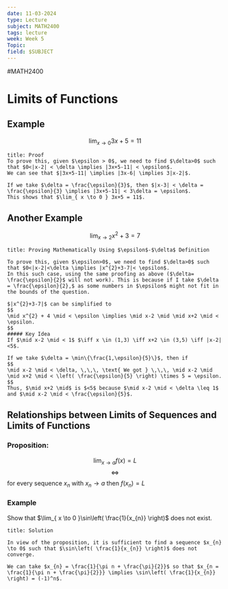 ```yaml
---
date: 11-03-2024
type: Lecture
subject: MATH2400
tags: lecture
week: Week 5
Topic: 
field: $SUBJECT
---
```

#MATH2400


# Limits of Functions

## Example
$$
\lim_{ x \to 0} 3x+5 =11
$$
```ad-info
title: Proof
To prove this, given $\epsilon > 0$, we need to find $\delta>0$ such that $0<|x-2| < \delta \implies |3x+5-11| < \epsilon$.
We can see that $|3x+5-11| \implies |3x-6| \implies 3|x-2|$.

If we take $\delta = \frac{\epsilon}{3}$, then $|x-3| < \delta = \frac{\epsilon}{3} \implies |3x+5-11| < 3\delta = \epsilon$.
This shows that $\lim_{ x \to 0 } 3x+5 = 11$.

```

## Another Example

$$
\lim_{ x \to 2 } x^{2}+3 = 7
$$
```ad-note
title: Proving Mathematically Using $\epsilon$-$\delta$ Definition

To prove this, given $\epsilon>0$, we need to find $\delta>0$ such that $0<|x-2|<\delta \implies |x^{2}+3-7|< \epsilon$.
In this such case, using the same proofing as above ($\delta= \frac{\epsilon}{2}$ will not work). This is because if I take $\delta = \frac{\epsilon}{2},$ as some numbers in $\epsilon$ might not fit in the bounds of the question.

$|x^{2}+3-7|$ can be simplified to
$$
\mid x^{2} + 4 \mid < \epsilon \implies \mid x-2 \mid \mid x+2 \mid < \epsilon.
$$
##### Key Idea
If $\mid x-2 \mid < 1$ $\iff x \in (1,3) \iff x+2 \in (3,5) \iff |x-2|<5$.

If we take $\delta = \min\{\frac{1,\epsilon}{5}\}$, then if
$$
\mid x-2 \mid < \delta, \,\,\, \text{ We got } \,\,\, \mid x-2 \mid \mid x+2 \mid < \left( \frac{\epsilon}{5} \right) \times 5 = \epsilon.
$$
Thus, $\mid x+2 \mid$ is $<5$ because $\mid x-2 \mid < \delta \leq 1$ and $\mid x-2 \mid < \frac{\epsilon}{5}$.

```

## Relationships between Limits of Sequences and Limits of Functions

### Proposition:
$$
\lim_{ x \to a } f(x) =L
$$
$$
\iff
$$
for every sequence $x_{n}$ with $x_{n} \to a$ then $f(x_{n}) = L$

### Example
Show that $\lim_{ x \to 0 }\sin\left( \frac{1}{x_{n}} \right)$ does not exist.

```ad-note
title: Solution

In view of the proposition, it is sufficient to find a sequence $x_{n} \to 0$ such that $\sin\left( \frac{1}{x_{n}} \right)$ does not converge.

We can take $x_{n} = \frac{1}{\pi n + \frac{\pi}{2}}$ so that $x_{n = \frac{1}{\pi n + \frac{\pi}{2}}} \implies \sin\left( \frac{1}{x_{n}} \right) = (-1)^n$.

```



